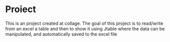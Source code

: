# Proiect

This is an project created at collage. 
The goal of this project is to read/write from an excel a table and then to show it using Jtable where the data can be manipulated, 
and automatically saved to the excel file
